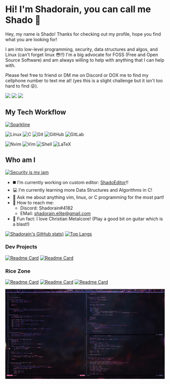 # Hi! I'm Shadorain, you can call me Shado 🤘

Hey, my name is Shado! Thanks for checking out my profile, hope you find what you are looking for!

I am into low-level programming, security, data structures and algos, and Linux (can't forget linux 😳!!)
I'm a big advocate for FOSS (Free and Open Source Software) and am always willing to help with anything that I can help with.

Please feel free to friend or DM me on Discord or DOX me to find my cellphone number to text me at! (yes this is a slight challenge but it isn't too hard to find 😜).

[![](https://img.shields.io/badge/-@Shadorain-%231DA1F2?style=flat-square&logo=stackoverflow&logoColor=ffffff&labelColor=ff79c6&color=8677d9)](https://stackoverflow.com/users/13722108/shadorain)
[![](https://img.shields.io/badge/-@Shadorain-%23181717?style=flat-square&logo=github)](https://github.com/Shadorain)
[![](https://img.shields.io/website?color=0ab9e6&style=flat-square&up_message=Shadorain.github.io&url=https%3A%2F%2Fxlbd.me&labelColor=ff79c6)](https://Shadorain.github.io)

## My Tech Workflow
[![Sparkline](https://stars.medv.io/Naereen/badges.svg)](https://stars.medv.io/Shadorain/badges)

![Linux](https://img.shields.io/badge/-Linux-FCA121?style=flat-square&logo=linux&labelColor=6272a4&color=6272a4&logoColor=ffffff)
![C](https://img.shields.io/badge/-lang-00599C?style=flat-square&language=c&logo=C)
![Git](https://img.shields.io/badge/-Git-black?style=flat-square&logo=git)
![GitHub](https://img.shields.io/badge/-GitHub-181717?style=flat-square&logo=github)
![GitLab](https://img.shields.io/badge/-GitLab-FCA121?style=flat-square&logo=gitlab&labelColor=8677d9&color=8677d9)

![Nvim](https://img.shields.io/badge/-Neovim-FCA121?style=flat-square&logo=neovim&logoColor=ffffff&labelColor=6272a4&color=6272a4)
![Vim](https://img.shields.io/badge/-Vim-FCA121?style=flat-square&logo=vim&logoColor=ffffff&labelColor=ff79c6&color=ff79c6)
![Shell](https://img.shields.io/badge/-Zsh-FCA121?style=flat-square&logo=PowerShell&logoColor=ffffff&labelColor=&color=8677d9)
![LaTeX](https://img.shields.io/badge/-LaTeX-008080?style=flat-square&logo=LaTeX&logoColor=white")

## Who am I
[![Security is my jam](https://img.shields.io/badge/My%20jam-security-critical?style=flat-square&logo=electron&logoColor=white&labelColor=6272a4&color=8677d9)](https://shadorain.github.io/blog/Security/)
- ◼️ I’m currently working on custom editor: [ShadoEditor](https://github.com/Shadorain/ShadoEditor)!!
- 💻 I’m currently learning more Data Structures and Algorithms in C!
- 💬 Ask me about anything vim, linux, or C programming for the most part!
- 📱 How to reach me: 
  - Discord: Shadorain#4182
  - EMail: shadorain.elite@gmail.com
- 🎸 Fun fact: I love Christian Metalcore! (Play a good bit on guitar which is a blast!)

[![Shadorain's GitHub stats](https://github-readme-stats.vercel.app/api?username=Shadorain&count_private=true&show_icons=truetrue&text_color=dfb7e8&icon_color=8677d9&theme=dracula))](https://github.com/anuraghazra/github-readme-stats) [![Top Langs](https://github-readme-stats.vercel.app/api/top-langs/?username=Shadorain&show_icons=truetrue&text_color=dfb7e8&icon_color=8677d9&&theme=dracula&hide=css,html,shell)](https://github.com/anuraghazra/github-readme-stats)

### Dev Projects
[![Readme Card](https://github-readme-stats.vercel.app/api/pin/?username=Shadorain&repo=ShadoShell&show_owner=true&show_icons=truetrue&text_color=dfb7e8&icon_color=ff7ab2&theme=tokyonight)](https://github.com/anuraghazra/github-readme-stats) [![Readme Card](https://github-readme-stats.vercel.app/api/pin/?username=Shadorain&repo=ShadoEditor&show_owner=true&show_icons=truetrue&text_color=dfb7e8&icon_color=ff7ab2&theme=tokyonight)](https://github.com/anuraghazra/github-readme-stats)

### Rice Zone
[![Readme Card](https://github-readme-stats.vercel.app/api/pin/?username=Shadorain&repo=shadotheme&show_owner=true&show_icons=truetrue&text_color=dfb7e8&icon_color=ff7ab2&theme=tokyonight)](https://github.com/anuraghazra/github-readme-stats) [![Readme Card](https://github-readme-stats.vercel.app/api/pin/?username=Shadorain&repo=shadovim&show_owner=true&show_icons=truetrue&text_color=dfb7e8&icon_color=ff7ab2&theme=tokyonight)](https://github.com/anuraghazra/github-readme-stats) [![Readme Card](https://github-readme-stats.vercel.app/api/pin/?username=Shadorain&repo=shadobar-2&show_owner=true&show_icons=truetrue&text_color=dfb7e8&icon_color=ff7ab2&theme=tokyonight)](https://github.com/anuraghazra/github-readme-stats)

![Rice Screenshot](pics/rice.png)
